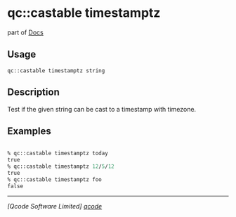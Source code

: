 qc::castable timestamptz
=========================

part of [Docs](../index.md)

Usage
-----
`qc::castable timestamptz string`

Description
-----------
Test if the given string can be cast to a timestamp with timezone.

Examples
--------
```tcl

% qc::castable timestamptz today
true
% qc::castable timestamptz 12/5/12
true
% qc::castable timestamptz foo
false
```

----------------------------------
*[Qcode Software Limited] [qcode]*

[qcode]: http://www.qcode.co.uk "Qcode Software"